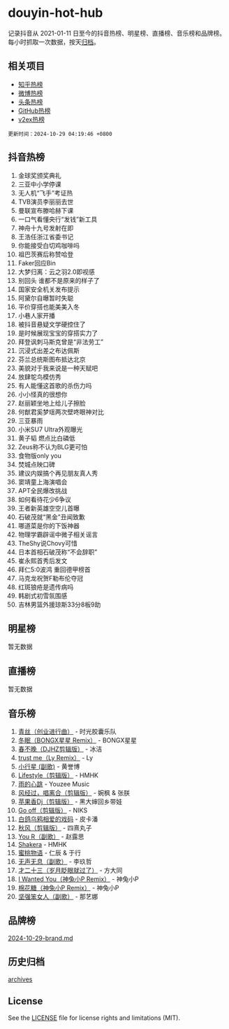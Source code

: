 # douyin-hot-hub

记录抖音从 2021-01-11 日至今的抖音热榜、明星榜、直播榜、音乐榜和品牌榜。每小时抓取一次数据，按天[归档](archives)。

## 相关项目

- [知乎热榜](https://github.com/lonnyzhang423/zhihu-hot-hub)
- [微博热榜](https://github.com/lonnyzhang423/weibo-hot-hub)
- [头条热榜](https://github.com/lonnyzhang423/toutiao-hot-hub)
- [GitHub热榜](https://github.com/lonnyzhang423/github-hot-hub)
- [v2ex热榜](https://github.com/lonnyzhang423/v2ex-hot-hub)


`更新时间：2024-10-29 04:19:46 +0800`

## 抖音热榜

1. 金球奖颁奖典礼
1. 三亚中小学停课
1. 无人机“飞手”考证热
1. TVB演员李丽丽去世
1. 曼联宣布滕哈赫下课
1. 一口气看懂央行“发钱”新工具
1. 神舟十九号发射在即
1. 王浩任浙江省委书记
1. 你能接受白切鸡咖啡吗
1. 祖巴茨赛后称赞哈登
1. Faker回应Bin
1. 大梦归离：云之羽2.0即视感
1. 别回头 谁都不是原来的样子了
1. 国家安全机关发布提示
1. 阿黛尔自曝暂时失聪
1. 平价穿搭也能美美入冬
1. 小巷人家开播
1. 被抖音悬疑文学硬控住了
1. 是时候展现宝宝的穿搭实力了
1. 拜登讽刺马斯克曾是“非法劳工”
1. 沉浸式出差之布达佩斯
1. 芬兰总统斯图布抵达北京
1. 美貌对于我来说是一种天赋吧
1. 放肆鸵鸟模仿秀
1. 有人能懂这首歌的杀伤力吗
1. 小小怪真的很想你
1. 赵丽颖坐地上给儿子擦脸
1. 何猷君奚梦瑶两次壁咚眼神对比
1. 三亚暴雨
1. 小米SU7 Ultra外观曝光
1. 黄子韬 燃点比白磷低
1. Zeus称不认为BLG更可怕
1. 食物版only you
1. 焚城点映口碑
1. 建议内娱搞个再见朋友真人秀
1. 窦靖童上海演唱会
1. APT全民爆改挑战
1. 如何看待花少6争议
1. 王者新英雄空空儿首曝
1. 石破茂就“黑金”丑闻致歉
1. 哪道菜是你的下饭神器
1. 物理学霸辟谣中微子相关谣言
1. TheShy说Chovy可惜
1. 日本首相石破茂称“不会辞职”
1. 崔永熙首秀后发文
1. 拜仁5:0波鸿 重回德甲榜首
1. 马克龙祝贺F勒布伦夺冠
1. 红斑狼疮是遗传病吗
1. 韩剧式初雪氛围感
1. 吉林男篮外援琼斯33分8板9助

## 明星榜

暂无数据

## 直播榜

暂无数据

## 音乐榜

1. [青丝（创业进行曲）](https://sf5-hl-cdn-tos.douyinstatic.com/obj/tos-cn-ve-2774/ooYARJB5iBRNhCOkDsS3BAKW91CIMoQfwzwKLi) - 时光胶囊乐队
1. [冬眠（BONGX星星 Remix）](https://sf5-hl-cdn-tos.douyinstatic.com/obj/tos-cn-ve-2774/oMCfFFoE3LwQ7agAgOIG4ieExqkeAsxNBEkLdz) - BONGX星星
1. [春不晚（DJHZ剪辑版）](https://sf5-hl-cdn-tos.douyinstatic.com/obj/tos-cn-ve-2774/osEZa7YZ6wNo9QDABgfGFaCQKRQTNafsBJDnKt) - 冰洁
1. [trust me（Ly Remix）](https://sf3-cdn-tos.douyinstatic.com/obj/tos-cn-ve-2774/oUo1M8fz5AfmMSExABQQKFE0eCMWgsiccfqrMA) - Ly
1. [小行星 (副歌)](https://sf3-cdn-tos.douyinstatic.com/obj/tos-cn-ve-2774/oArWEvgkJwVsB0KMIw6iBsAoHAciIjJqzWeTQr) - 黄誉博
1. [Lifestyle（剪辑版）](https://sf5-hl-cdn-tos.douyinstatic.com/obj/tos-cn-ve-2774/owfqGgjwG3V5lCLaAIezFMeg3LtuKNBaZKgzPV) - HMHK
1. [雨的心跳](https://sf3-cdn-tos.douyinstatic.com/obj/tos-cn-ve-2774/o0vI5NZuiJgxWIQQFhXO0RTrsiIAsBSiMIECz) - Youzee Music
1. [风经过，唱离合（剪辑版）](https://sf6-cdn-tos.douyinstatic.com/obj/tos-cn-ve-2774/okllg5DG2MmUF3aiiDfBZx6ZLvfwOTtbCEAHyI) - 婉枫 & 张朕
1. [苹果香Dj（剪辑版）](https://sf5-hl-cdn-tos.douyinstatic.com/obj/tos-cn-ve-2774/oEeIEQbYGAOspCTRAIeYF4Ok8LgZ8NBaRe4ztR) - 黑大婶回乡带娃
1. [Go off（剪辑版）](https://sf5-hl-cdn-tos.douyinstatic.com/obj/tos-cn-ve-2774/oYLJZTCGnIQBt2BsMBCFksOEMnDQesCr2gfZ7N) - NIKS
1. [白鸽乌鸦相爱的戏码](https://sf5-hl-cdn-tos.douyinstatic.com/obj/tos-cn-ve-2774/oMVVEf6eDAOmFtNtCsEqKpIorBDM8Nkg6TZRqC) - 皮卡潘
1. [秋风（剪辑版）](https://sf5-hl-cdn-tos.douyinstatic.com/obj/tos-cn-ve-2774/ocGaU84LfAfzMd2wbXdQFpCGhBiXg82JNMRRie) - 四熹丸子
1. [You R（副歌）](https://sf6-cdn-tos.douyinstatic.com/obj/tos-cn-ve-2774/oc0MZn9aEfLkCFLIxKQQcgBjS9mBBuDttYPfZ1) - 赵露思
1. [Shakera](https://sf3-cdn-tos.douyinstatic.com/obj/tos-cn-ve-2774/ocKtEBgQ8FiQCBDf3nj9Z9gEGEQ4fAZDYEocLY) - HMHK
1. [蜜桃物语](https://sf5-hl-cdn-tos.douyinstatic.com/obj/tos-cn-ve-2774/oIhOSCZtIACtYU4XQkngiW9kCBfVD1Fz9IYeqL) - 仁辰 & 于行
1. [无声无息（副歌）](https://sf5-hl-cdn-tos.douyinstatic.com/obj/tos-cn-ve-2774/osmzBBdYMBoz2NHW7AYiZEErnITswCiYzuA3Nf) - 李玖哲
1. [才二十三（岁月眨眼就过了）](https://sf6-cdn-tos.douyinstatic.com/obj/tos-cn-ve-2774/oYAvkTrUXEBMWYUbL3nl8i01MJ5skiIZASC2H) - 方大同
1. [I Wanted You（神兔小P Remix）](https://sf5-hl-cdn-tos.douyinstatic.com/obj/tos-cn-ve-2774/o4CAubmDQdZeEkstFnCvKIMDag8D2BSBOjfNuh) - 神兔小P
1. [棉花糖（神兔小P Remix）](https://sf5-hl-cdn-tos.douyinstatic.com/obj/tos-cn-ve-2774/o0pEDf1GaEfEYJ1FbgOAFCITQ1zeFD3kgBWGcG) - 神兔小P
1. [坚强笨女人（副歌）](https://sf5-hl-cdn-tos.douyinstatic.com/obj/tos-cn-ve-2774/ospNInQiZvGWyBVg5zkNsAMct5uJIg1CrZiPL) - 那艺娜

## 品牌榜

[2024-10-29-brand.md](archives/2024-10-29-brand.md)

## 历史归档

[archives](archives)

## License

See the [LICENSE](LICENSE) file for license rights and limitations (MIT).
